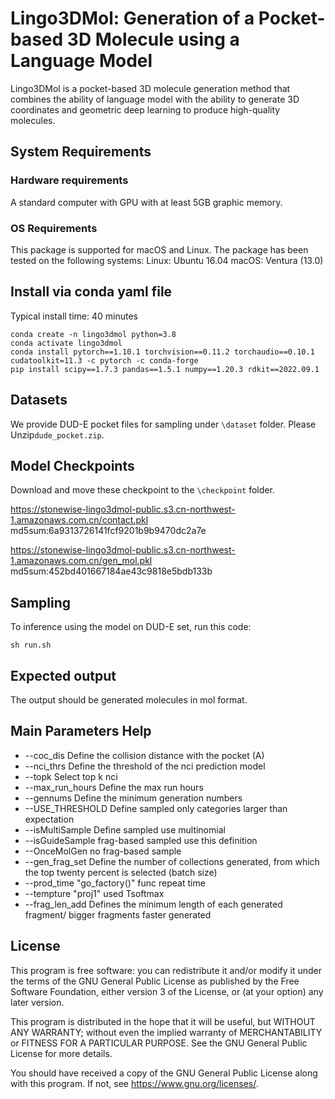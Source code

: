# Lingo3DMol: Generation of a Pocket-based 3D Molecule using a Language Model
Lingo3DMol is a pocket-based 3D molecule generation method that combines the ability of language model with the ability to generate 3D coordinates and geometric deep learning to produce high-quality molecules. 

## System Requirements

### Hardware requirements
A standard computer with GPU with at least 5GB graphic memory.

### OS Requirements
This package is supported for macOS and Linux. The package has been tested on the following systems:
Linux: Ubuntu 16.04
macOS: Ventura (13.0)

## Install via conda yaml file
Typical install time: 40 minutes
```
conda create -n lingo3dmol python=3.8
conda activate lingo3dmol
conda install pytorch==1.10.1 torchvision==0.11.2 torchaudio==0.10.1 cudatoolkit=11.3 -c pytorch -c conda-forge
pip install scipy==1.7.3 pandas==1.5.1 numpy==1.20.3 rdkit==2022.09.1
```
## Datasets
We provide DUD-E pocket files for sampling under `\dataset` folder. Please Unzip`dude_pocket.zip`.

## Model Checkpoints
Download and move these checkpoint to the `\checkpoint` folder.

https://stonewise-lingo3dmol-public.s3.cn-northwest-1.amazonaws.com.cn/contact.pkl md5sum:6a9313726141fcf9201b9b9470dc2a7e

https://stonewise-lingo3dmol-public.s3.cn-northwest-1.amazonaws.com.cn/gen_mol.pkl md5sum:452bd401667184ae43c9818e5bdb133b


## Sampling
To inference using the model on DUD-E set, run this code:
```
sh run.sh
```


## Expected output
The output should be generated molecules in mol format.


## Main Parameters Help
*  --coc_dis Define the collision distance with the pocket (A)
*  --nci_thrs Define the threshold of the nci prediction model
*  --topk Select top k nci 
*  --max_run_hours Define the max run hours
*  --gennums Define the minimum generation numbers
*  --USE_THRESHOLD Define sampled only categories larger than expectation
*  --isMultiSample Define sampled use multinomial
*  --isGuideSample frag-based sampled use this definition
*  --OnceMolGen no frag-based sample
*  --gen_frag_set Define the number of collections generated, from which the top twenty percent is selected (batch size)
*  --prod_time "go_factory()" func repeat time 
*  --tempture "proj1" used Tsoftmax
*  --frag_len_add Defines the minimum length of each generated fragment/ bigger fragments  faster generated


## License
This program is free software: you can redistribute it and/or modify it under the terms of the GNU General Public License as published by the Free Software Foundation, either version 3 of the License, or (at your option) any later version.

This program is distributed in the hope that it will be useful, but WITHOUT ANY WARRANTY; without even the implied warranty of MERCHANTABILITY or FITNESS FOR A PARTICULAR PURPOSE. See the GNU General Public License for more details.

You should have received a copy of the GNU General Public License along with this program. If not, see <https://www.gnu.org/licenses/>.
